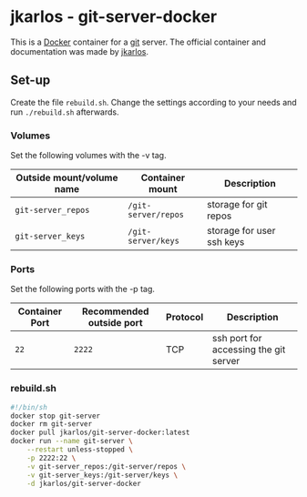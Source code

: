 # jkarlos - git-server-docker

This is a [Docker](/wiki/docker.md) container for a [git](../git.md) server.
The official container and documentation was made by
[jkarlos](https://hub.docker.com/r/jkarlos/git-server-docker).

## Set-up

Create the file `rebuild.sh`.
Change the settings according to your needs and run `./rebuild.sh` afterwards.

### Volumes

Set the following volumes with the -v tag.

| Outside mount/volume name | Container mount     | Description               |
| ------------------------- | ------------------- | ------------------------- |
| `git-server_repos`        | `/git-server/repos` | storage for git repos     |
| `git-server_keys`         | `/git-server/keys`  | storage for user ssh keys |

### Ports

Set the following ports with the -p tag.

| Container Port | Recommended outside port | Protocol | Description                           |
| -------------- | ------------------------ | -------- | ------------------------------------- |
| `22`           | `2222`                   | TCP      | ssh port for accessing the git server |

### rebuild.sh

```sh
#!/bin/sh
docker stop git-server
docker rm git-server
docker pull jkarlos/git-server-docker:latest
docker run --name git-server \
    --restart unless-stopped \
    -p 2222:22 \
    -v git-server_repos:/git-server/repos \
    -v git-server_keys:/git-server/keys \
    -d jkarlos/git-server-docker
```
